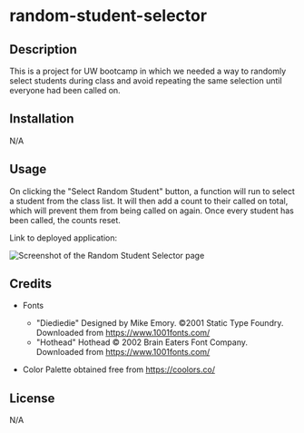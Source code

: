# random-student-selector

## Description

This is a project for UW bootcamp in which we needed a way to randomly select students during class and avoid repeating the same selection until everyone had been called on.

## Installation

N/A

## Usage

On clicking the "Select Random Student" button, a function will run to select a student from the class list. It will then add a count to their called on total, which will prevent them from being called on again. Once every student has been called, the counts reset.

Link to deployed application: 

![Screenshot of the Random Student Selector page]()

## Credits

- Fonts
    - "Diediedie" Designed by Mike Emory. ©2001 Static Type Foundry. Downloaded from https://www.1001fonts.com/
    - "Hothead" Hothead © 2002 Brain Eaters Font Company. Downloaded from https://www.1001fonts.com/

- Color Palette obtained free from https://coolors.co/

## License

N/A